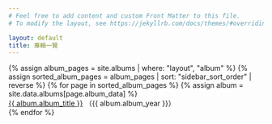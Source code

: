 ```yaml
---
# Feel free to add content and custom Front Matter to this file.
# To modify the layout, see https://jekyllrb.com/docs/themes/#overriding-theme-defaults

layout: default
title: 專輯一覽
---
```


<div class="content">
<!--<h1>專輯一覽</h1>-->
<ul class="album-list">
  {% assign album_pages = site.albums | where: "layout", "album" %}
  {% assign sorted_album_pages = album_pages | sort: "sidebar_sort_order" | reverse %}
  {% for page in sorted_album_pages %}
    {% assign album = site.data.albums[page.album_data] %}
    <li>
      <a href="{{ page.url | relative_url }}">{{ album.album_title }}</a>
      <span class="album-year">（{{ album.album_year }}）</span>
    </li>
  {% endfor %}
</ul>
</div>
<style>
.album-list {
  list-style: none;
  padding: 0;
}

.album-list li {
  margin: 0.5rem 0;
  font-size: 1rem;
}

.album-list a {
  color: #333;
  text-decoration: none;
  font-weight: bold;
}

.album-list a:hover {
  text-decoration: underline;
}

.album-year {
  color: #777;
  font-size: 0.9rem;
  margin-left: 0.5rem;
}
</style>

